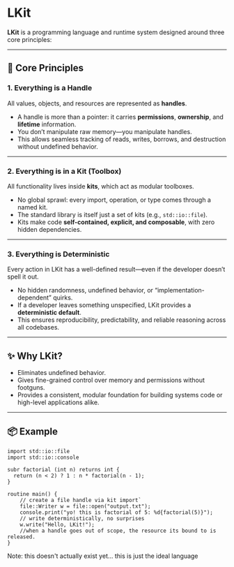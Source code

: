 # LKit

**LKit** is a programming language and runtime system designed around three core principles:

---

## 🔑 Core Principles

### 1. Everything is a Handle  
All values, objects, and resources are represented as **handles**.  
- A handle is more than a pointer: it carries **permissions**, **ownership**, and **lifetime** information.  
- You don’t manipulate raw memory—you manipulate handles.  
- This allows seamless tracking of reads, writes, borrows, and destruction without undefined behavior.

---

### 2. Everything is in a Kit (Toolbox)  
All functionality lives inside **kits**, which act as modular toolboxes.  
- No global sprawl: every import, operation, or type comes through a named kit.  
- The standard library is itself just a set of kits (e.g., `std::io::file`).  
- Kits make code **self-contained, explicit, and composable**, with zero hidden dependencies.

---

### 3. Everything is Deterministic  
Every action in LKit has a well-defined result—even if the developer doesn’t spell it out.  
- No hidden randomness, undefined behavior, or “implementation-dependent” quirks.  
- If a developer leaves something unspecified, LKit provides a **deterministic default**.  
- This ensures reproducibility, predictability, and reliable reasoning across all codebases.

---

## ✨ Why LKit?
- Eliminates undefined behavior.  
- Gives fine-grained control over memory and permissions without footguns.  
- Provides a consistent, modular foundation for building systems code or high-level applications alike.  

---

## 📦 Example

```lkit
import std::io::file
import std::io::console

subr factorial (int n) returns int {
  return (n < 2) ? 1 : n * factorial(n - 1);
}

routine main() {
    // create a file handle via kit import`
    file::Writer w = file::open("output.txt");
    console.print("yo! this is factorial of 5: %d{factorial(5)}");
    // write deterministically, no surprises
    w.write("Hello, LKit!");
    //when a handle goes out of scope, the resource its bound to is released. 
}
```
Note: this doesn't actually exist yet... this is just the ideal language
